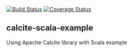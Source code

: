 
[![Build Status](https://travis-ci.org/viktor-podzigun/calcite-scala-example.svg?branch=master)](https://travis-ci.org/viktor-podzigun/calcite-scala-example)
[![Coverage Status](https://coveralls.io/repos/github/viktor-podzigun/calcite-scala-example/badge.svg?branch=master)](https://coveralls.io/github/viktor-podzigun/calcite-scala-example?branch=master)

## calcite-scala-example
Using Apache Calcite library with Scala example

